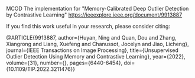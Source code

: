 MCOD
The implementation for "Memory-Calibrated Deep Outlier Detection by Contrastive Learning"
https://ieeexplore.ieee.org/document/9913887

If you find this work useful in your research, please consider citing:

@ARTICLE{9913887,
  author={Huyan, Ning and Quan, Dou and Zhang, Xiangrong and Liang, Xuefeng and Chanussot, Jocelyn and Jiao, Licheng},
  journal={IEEE Transactions on Image Processing}, 
  title={Unsupervised Outlier Detection Using Memory and Contrastive Learning}, 
  year={2022},
  volume={31},
  number={},
  pages={6440-6454},
  doi={10.1109/TIP.2022.3211476}}
